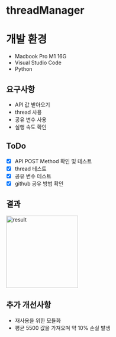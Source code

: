 # threadManager

# 개발 환경
- Macbook Pro M1 16G
- Visual Studio Code
- Python 

## 요구사항
- API 값 받아오기
- thread 사용
- 공유 변수 사용
- 실행 속도 확인

## ToDo
- [x] API POST Method 확인 및 테스트
- [x] thread 테스트
- [x] 공유 변수 테스트
- [x] github 공유 방법 확인

## 결과
<img width="194" alt="result" src="https://user-images.githubusercontent.com/12059825/188273831-f345207e-fcbe-4607-898a-454bc66cf319.png">

## 추가 개선사항
- 재사용을 위한 모듈화
- 평균 5500 값을 가져오며 약 10% 손실 발생